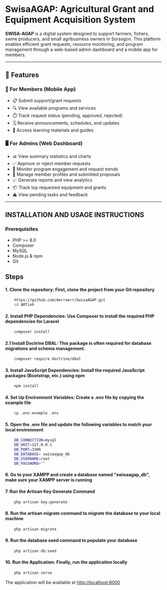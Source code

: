 # SwisaAGAP: Agricultural Grant and Equipment Acquisition System 

**SWISA-AGAP** is a digital system designed to support farmers, fishers, swine producers, and small agribusiness owners in Sorsogon. This platform enables efficient grant requests, resource monitoring, and program management through a web-based admin dashboard and a mobile app for members.

---  
       
## 📌 Features 
     
### 👤 For Members (Mobile App)  
- 📋 Submit support/grant requests
- 🔍 View available programs and services
- ⏱️ Track request status (pending, approved, rejected)
- 🗓️ Receive announcements, schedules, and updates
- 📁 Access learning materials and guides

### 🖥️ For Admins (Web Dashboard)
- 📊 View summary statistics and charts
- ✅ Approve or reject member requests
- 🔄 Monitor program engagement and request trends
- 📂 Manage member profiles and submitted proposals
- 📈 Generate reports and view analytics
- 📦 Track top requested equipment and grants
- ⚠️ View pending tasks and feedback

---



## INSTALLATION AND USAGE INSTRUCTIONS

### Prerequisites
- PHP >= 8.0
- Composer
- MySQL
- Node.js & npm
- Git

## Steps

#### 1. Clone the repository: First, clone the project from your Git repository
```sh
    https://github.com/Aerraerr/SwisaAGAP.git
    cd ARTieh
```

#### 2. Install PHP Dependencies: Use Composer to install the required PHP dependencies for Laravel
```sh
    composer install
```

#### 2.1 Install Doctrine DBAL: This package is often required for database migrations and schema management.
```sh
    composer require doctrine/dbal
```

#### 3. Install JavaScript Dependencies: Install the required JavaScript packages (Bootstrap, etc.) using npm
```sh
    npm install
```

#### 4. Set Up Environment Variables: Create a .env file by copying the example file
```sh
    cp .env.example .env
```

#### 5. Open the .env file and update the following variables to match your local environment
```sh
    DB_CONNECTION=mysql
    DB_HOST=127.0.0.1
    DB_PORT=3306
    DB_DATABASE= swisaagap_db
    DB_USERNAME=root
    DB_PASSWORD=""
```

#### 6. Go to your XAMPP and create a database named "swisaagap_db", make sure your XAMPP server is running

#### 7. Run the Artisan Key Generate Command
```sh
    php artisan key:generate
```

#### 8. Run the artisan migrate command to migrate the database to your local machine
```sh
    php artisan migrate
```

#### 9. Run the database seed command to populate your database
```sh
    php artisan db:seed
```

#### 10. Run the Application: Finally, run the application locally
```sh
    php artisan serve
```

The application will be available at [http://localhost:8000](http://localhost:8000)
